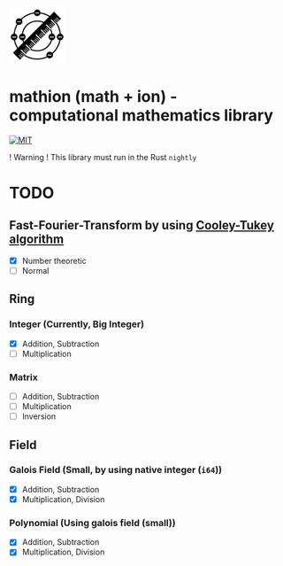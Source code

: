 <img src="./mathion-logo.png" width="20%" height="20%" title="test" alt="mathion-logo"></img>
# mathion (math + ion) - computational mathematics library
[![MIT][s1]][li]

[s1]: https://img.shields.io/badge/License-MIT-blue.svg

[li]: LICENSE
! Warning ! This library must run in the Rust `nightly`
# TODO
## Fast-Fourier-Transform by using [Cooley-Tukey algorithm](https://en.wikipedia.org/wiki/Cooley%E2%80%93Tukey_FFT_algorithm)
- [x] Number theoretic
- [ ] Normal
## Ring
### Integer (Currently, Big Integer)
- [x] Addition, Subtraction
- [ ] Multiplication
### Matrix
- [ ] Addition, Subtraction
- [ ] Multiplication
- [ ] Inversion
## Field
### Galois Field (Small, by using native integer (`i64`))
- [x] Addition, Subtraction
- [x] Multiplication, Division
### Polynomial (Using galois field (small))
- [x] Addition, Subtraction
- [x] Multiplication, Division
